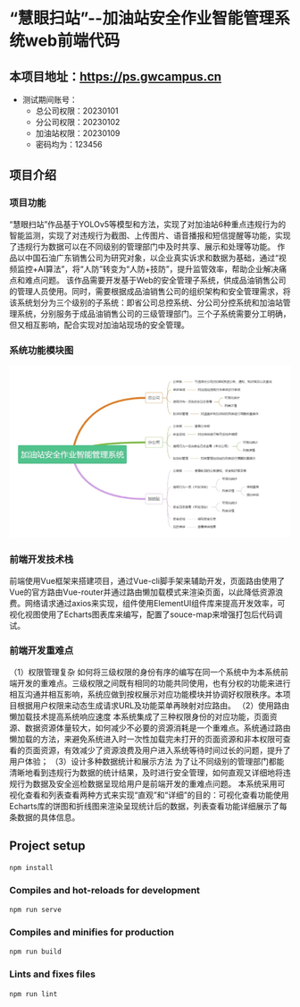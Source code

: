 # “慧眼扫站”--加油站安全作业智能管理系统web前端代码

## 本项目地址：https://ps.gwcampus.cn
* 测试期间账号：
    * 总公司权限：20230101
    * 分公司权限：20230102
    * 加油站权限：20230109
    * 密码均为：123456

## 项目介绍
### 项目功能
“慧眼扫站”作品基于YOLOv5等模型和方法，实现了对加油站6种重点违规行为的智能监测，实现了对违规行为截图、上传图片、语音播报和短信提醒等功能，实现了违规行为数据可以在不同级别的管理部门中及时共享、展示和处理等功能。
作品以中国石油广东销售公司为研究对象，以企业真实诉求和数据为基础，通过“视频监控+AI算法”，将“人防”转变为“人防+技防”，提升监管效率，帮助企业解决痛点和难点问题。
该作品需要开发基于Web的安全管理子系统，供成品油销售公司的管理人员使用。同时，需要根据成品油销售公司的组织架构和安全管理需求，将该系统划分为三个级别的子系统：即省公司总控系统、分公司分控系统和加油站管理系统，分别服务于成品油销售公司的三级管理部门。三个子系统需要分工明确，但又相互影响，配合实现对加油站现场的安全管理。
### 系统功能模块图
![alt text](image.png)
### 前端开发技术栈
前端使用Vue框架来搭建项目，通过Vue-cli脚手架来辅助开发，页面路由使用了Vue的官方路由Vue-router并通过路由懒加载模式来渲染页面，以此降低资源浪费。网络请求通过axios来实现，组件使用ElementUI组件库来提高开发效率，可视化视图使用了Echarts图表库来编写，配置了souce-map来增强打包后代码调试。
### 前端开发重难点
（1）权限管理复杂
如何将三级权限的身份有序的编写在同一个系统中为本系统前端开发的重难点。三级权限之间既有相同的功能共同使用，也有分权的功能来进行相互沟通并相互影响，系统应做到按权展示对应功能模块并协调好权限秩序。本项目根据用户权限来动态生成请求URL及功能菜单再映射对应路由。
（2）使用路由懒加载技术提高系统响应速度
本系统集成了三种权限身份的对应功能，页面资源、数据资源体量较大，如何减少不必要的资源消耗是一个重难点。系统通过路由懒加载的方法，来避免系统进入时一次性加载完未打开的页面资源和非本权限可查看的页面资源，有效减少了资源浪费及用户进入系统等待时间过长的问题，提升了用户体验；
（3）设计多种数据统计和展示方法
为了让不同级别的管理部门都能清晰地看到违规行为数据的统计结果，及时进行安全管理，如何直观又详细地将违规行为数据及安全巡检数据呈现给用户是前端开发的重难点问题。
本系统采用可视化查看和列表查看两种方式来实现“直观”和“详细”的目的：可视化查看功能使用Echarts库的饼图和折线图来渲染呈现统计后的数据，列表查看功能详细展示了每条数据的具体信息。


## Project setup
```
npm install
```

### Compiles and hot-reloads for development
```
npm run serve
```

### Compiles and minifies for production
```
npm run build
```

### Lints and fixes files
```
npm run lint
```

